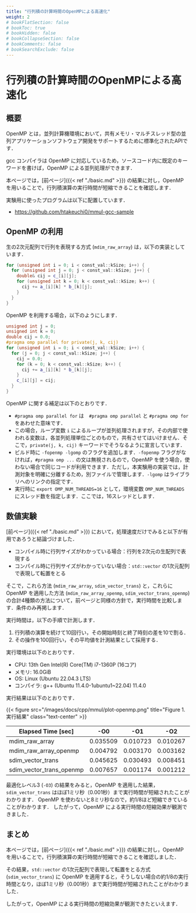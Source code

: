 ```yaml
---
title: "行列積の計算時間のOpenMPによる高速化"
weight: 2
# bookFlatSection: false
# bookToc: true
# bookHidden: false
# bookCollapseSection: false
# bookComments: false
# bookSearchExclude: false
---
```


# 行列積の計算時間のOpenMPによる高速化

## 概要

OpenMP とは，並列計算機環境において，共有メモリ・マルチスレッド型の並列アプリケーションソフトウェア開発をサポートするために標準化されたAPIです．

gcc コンパイラは OpenMP に対応しているため，ソースコード内に既定のキーワードを書けば，OpenMP による並列処理ができます．

本ページでは，[前ページ]({{< ref "./basic.md" >}}) の結果に対し，OpenMP を用いることで，行列積演算の実行時間が短縮できることを確認します．

実験用に使ったプログラムは以下に配置しています．
* https://github.com/htakeuchi0/mmul-gcc-sample

## OpenMP の利用

生の2次元配列で行列を表現する方式 (`mdim_raw_array`) は，以下の実装としています．

```c++
for (unsigned int i = 0; i < const_val::kSize; i++) {
  for (unsigned int j = 0; j < const_val::kSize; j++) {
    double& cij = c_[i][j];
    for (unsigned int k = 0; k < const_val::kSize; k++) {
      cij += a_[i][k] * b_[k][j];
    }
  }
}
```

OpenMP を利用する場合，以下のようにします．

```c++
unsigned int j = 0;
unsigned int k = 0;
double cij = 0.0;
#pragma omp parallel for private(j, k, cij)
for (unsigned int i = 0; i < const_val::kSize; i++) {
  for (j = 0; j < const_val::kSize; j++) {
    cij = 0.0;
    for (k = 0; k < const_val::kSize; k++) {
      cij += a_[i][k] * b_[k][j];
    }
    c_[i][j] = cij;
  }
}
```

OpenMP に関する補足は以下のとおりです．
* `#pragma omp parallel for` は　`#pragma omp parallel` と `#pragma omp for` をあわせた意味です．
* この場合，ループ変数 `i` によるループが並列処理されますが，その内部で使われる変数は，各並列処理単位ごとのもので，共有させてはいけません．そこで，`private(j, k, cij)` キーワードでそうなるように宣言しています．
* ビルド時に `-fopenmp -lgomp` のフラグを追加します．`-fopenmp` フラグがなければ，`#pragma omp ...` の文は無視されるので，OpenMP を使う場合，使わない場合で同じコードが利用できます．ただし，本実験用の実装では，計測対象を明確に分離するため，別ファイルで管理します．`-lgomp` はライブラリへのリンクの指定です．
* 実行時に `export OMP_NUM_THREADS=16` として，環境変数 `OMP_NUM_THREADS` にスレッド数を指定します．ここでは，16スレッドとします．

## 数値実験

[前ページ]({{< ref "./basic.md" >}}) において，処理速度だけでみると以下が有用であろうと結論づけました．
* コンパイル時に行列サイズがわかっている場合：行列を2次元の生配列で表現する
* コンパイル時に行列サイズがわかっていない場合：`std::vector` の1次元配列で表現して転置をとる

そこで，これら方法 (`mdim_raw_array`, `sdim_vector_trans`) と，これらに OpenMP を適用した方法 (`mdim_raw_array_openmp`, `sdim_vector_trans_openmp`) の合計4種類の方法について，前ページと同様の方針で，実行時間を比較します．条件のみ再掲します．

実行時間は，以下の手順で計測します．
1. 行列積の演算を続けて10回行い，その開始時刻と終了時刻の差を10で割る．
2. その操作を100回行い，その平均値を計測結果として採用する．

実行環境は以下のとおりです．
* CPU: 13th Gen Intel(R) Core(TM) i7-1360P (16コア)
* メモリ: 16.0GiB
* OS: Linux (Ubuntu 22.04.3 LTS)
* コンパイラ: g++ (Ubuntu 11.4.0-1ubuntu1~22.04) 11.4.0

実行結果は以下のとおりです．

{{< figure src="/images/docs/cpp/mmul/plot-openmp.png" title="Figure 1. 実行結果" class="text-center" >}}

|Elapsed Time [sec]      |     -O0|     -O1|     -O2|     -O3|
|------------------------|--------|--------|--------|--------|
|mdim_raw_array          |0.035509|0.010723|0.010267|0.005574|
|mdim_raw_array_openmp   |0.004792|0.003170|0.003162|0.001575|
|sdim_vector_trans       |0.045625|0.030493|0.008451|0.008480|
|sdim_vector_trans_openmp|0.007657|0.001174|0.001212|0.001077|

最適化レベル3 (`-O3`) の結果をみると，OpenMP を適用した結果，`sdim_vector_trans` はほぼ1ミリ秒（0.001秒）まで実行時間が短縮されたことがわかります．
OpenMP を使わないと8ミリ秒なので，約1/8ほど短縮できていることがわかります．
したがって，OpenMP による実行時間の短縮効果が観測できました．

## まとめ

本ページでは，[前ページ]({{< ref "./basic.md" >}}) の結果に対し，OpenMP を用いることで，行列積演算の実行時間が短縮できることを確認しました．

その結果，`std::vector` の1次元配列で表現して転置をとる方式 (`sdim_vector_trans`) に OpenMP を適用すると，そうしない場合の約1/8の実行時間となり，ほぼ1ミリ秒（0.001秒）まで実行時間が短縮されたことがわかりました．

したがって，OpenMP による実行時間の短縮効果が観測できたといえます．
